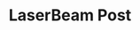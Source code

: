---
title: LaserBeam Post
menu_order: 4
post_status: draft
post_excerpt: Resources and documentation to get you started with your LaserBeam. You will find info about routers, software, assembly, end mills - everything you need to get started.
post_date: 2024-07-18 18:14:53
taxonomy:
    knowledgebase_cat: lb-the-basics
    knowledgebase_tag:
        - laser
custom_fields:
    KBName: LaserBeam
    basepress_post_icon: 10
skip_file: no
featured_image: _images/Block-touch-plate-dims.jpg
---